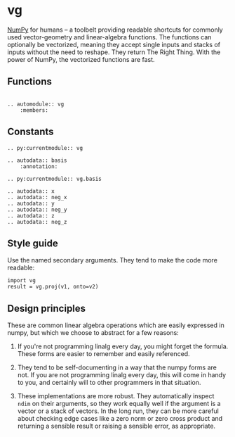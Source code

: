 vg
==

[NumPy][] for humans – a toolbelt providing readable shortcuts for commonly used
vector-geometry and linear-algebra functions.
 The functions can optionally be vectorized, meaning they accept single inputs
and stacks of inputs without the need to reshape. They return The Right Thing.
With the power of NumPy, the vectorized functions are fast.

[numpy]: https://www.numpy.org/


Functions
---------

```eval_rst

.. automodule:: vg
    :members:

```


Constants
---------

```eval_rst
.. py:currentmodule:: vg

.. autodata:: basis
    :annotation:

.. py:currentmodule:: vg.basis

.. autodata:: x
.. autodata:: neg_x
.. autodata:: y
.. autodata:: neg_y
.. autodata:: z
.. autodata:: neg_z

```


Style guide
-----------

Use the named secondary arguments. They tend to make the code more readable:

    import vg
    result = vg.proj(v1, onto=v2)


Design principles
-----------------

These are common linear algebra operations which are easily expressed in
numpy, but which we choose to abstract for a few reasons:

1. If you're not programming linalg every day, you might forget the formula.
   These forms are easier to remember and easily referenced.

2. They tend to be self-documenting in a way that the numpy forms are not.
   If you are not programming linalg every day, this will come in handy to
   you, and certainly will to other programmers in that situation.

3. These implementations are more robust. They automatically inspect `ndim`
   on their arguments, so they work equally well if the argument is a vector
   or a stack of vectors. In the long run, they can be more careful about
   checking edge cases like a zero norm or zero cross product and returning
   a sensible result or raising a sensible error, as appropriate.
